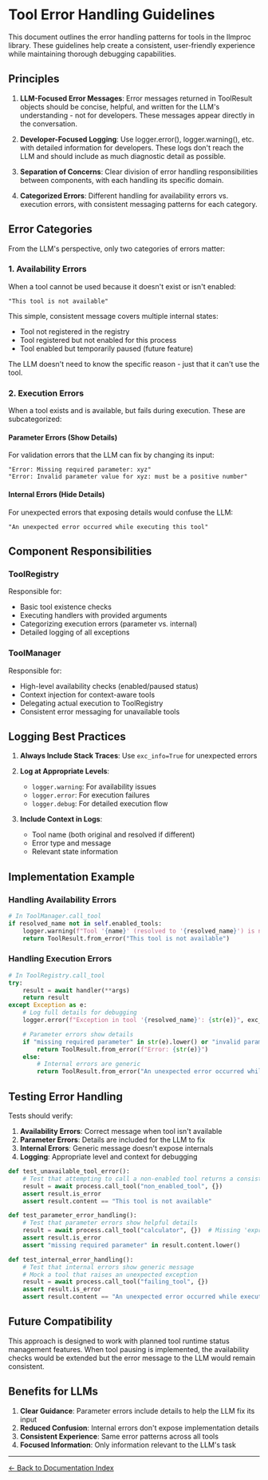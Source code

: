 # Tool Error Handling Guidelines

This document outlines the error handling patterns for tools in the llmproc library. These guidelines help create a consistent, user-friendly experience while maintaining thorough debugging capabilities.

## Principles

1. **LLM-Focused Error Messages**: Error messages returned in ToolResult objects should be concise, helpful, and written for the LLM's understanding - not for developers. These messages appear directly in the conversation.

2. **Developer-Focused Logging**: Use logger.error(), logger.warning(), etc. with detailed information for developers. These logs don't reach the LLM and should include as much diagnostic detail as possible.

3. **Separation of Concerns**: Clear division of error handling responsibilities between components, with each handling its specific domain.

4. **Categorized Errors**: Different handling for availability errors vs. execution errors, with consistent messaging patterns for each category.

## Error Categories

From the LLM's perspective, only two categories of errors matter:

### 1. Availability Errors

When a tool cannot be used because it doesn't exist or isn't enabled:

```
"This tool is not available"
```

This simple, consistent message covers multiple internal states:
- Tool not registered in the registry
- Tool registered but not enabled for this process
- Tool enabled but temporarily paused (future feature)

The LLM doesn't need to know the specific reason - just that it can't use the tool.

### 2. Execution Errors

When a tool exists and is available, but fails during execution. These are subcategorized:

#### Parameter Errors (Show Details)

For validation errors that the LLM can fix by changing its input:

```
"Error: Missing required parameter: xyz"
"Error: Invalid parameter value for xyz: must be a positive number"
```

#### Internal Errors (Hide Details)

For unexpected errors that exposing details would confuse the LLM:

```
"An unexpected error occurred while executing this tool"
```

## Component Responsibilities

### ToolRegistry

Responsible for:
- Basic tool existence checks
- Executing handlers with provided arguments
- Categorizing execution errors (parameter vs. internal)
- Detailed logging of all exceptions

### ToolManager

Responsible for:
- High-level availability checks (enabled/paused status)
- Context injection for context-aware tools
- Delegating actual execution to ToolRegistry
- Consistent error messaging for unavailable tools

## Logging Best Practices

1. **Always Include Stack Traces**: Use `exc_info=True` for unexpected errors
2. **Log at Appropriate Levels**:
   - `logger.warning`: For availability issues
   - `logger.error`: For execution failures
   - `logger.debug`: For detailed execution flow

3. **Include Context in Logs**:
   - Tool name (both original and resolved if different)
   - Error type and message
   - Relevant state information

## Implementation Example

### Handling Availability Errors

```python
# In ToolManager.call_tool
if resolved_name not in self.enabled_tools:
    logger.warning(f"Tool '{name}' (resolved to '{resolved_name}') is not enabled")
    return ToolResult.from_error("This tool is not available")
```

### Handling Execution Errors

```python
# In ToolRegistry.call_tool
try:
    result = await handler(**args)
    return result
except Exception as e:
    # Log full details for debugging
    logger.error(f"Exception in tool '{resolved_name}': {str(e)}", exc_info=True)

    # Parameter errors show details
    if "missing required parameter" in str(e).lower() or "invalid parameter" in str(e).lower():
        return ToolResult.from_error(f"Error: {str(e)}")
    else:
        # Internal errors are generic
        return ToolResult.from_error("An unexpected error occurred while executing this tool")
```

## Testing Error Handling

Tests should verify:

1. **Availability Errors**: Correct message when tool isn't available
2. **Parameter Errors**: Details are included for the LLM to fix
3. **Internal Errors**: Generic message doesn't expose internals
4. **Logging**: Appropriate level and context for debugging

```python
def test_unavailable_tool_error():
    # Test that attempting to call a non-enabled tool returns a consistent message
    result = await process.call_tool("non_enabled_tool", {})
    assert result.is_error
    assert result.content == "This tool is not available"

def test_parameter_error_handling():
    # Test that parameter errors show helpful details
    result = await process.call_tool("calculator", {})  # Missing 'expression' parameter
    assert result.is_error
    assert "missing required parameter" in result.content.lower()

def test_internal_error_handling():
    # Test that internal errors show generic message
    # Mock a tool that raises an unexpected exception
    result = await process.call_tool("failing_tool", {})
    assert result.is_error
    assert result.content == "An unexpected error occurred while executing this tool"
```

## Future Compatibility

This approach is designed to work with planned tool runtime status management features. When tool pausing is implemented, the availability checks would be extended but the error message to the LLM would remain consistent.

## Benefits for LLMs

1. **Clear Guidance**: Parameter errors include details to help the LLM fix its input
2. **Reduced Confusion**: Internal errors don't expose implementation details
3. **Consistent Experience**: Same error patterns across all tools
4. **Focused Information**: Only information relevant to the LLM's task

---
[← Back to Documentation Index](index.md)
